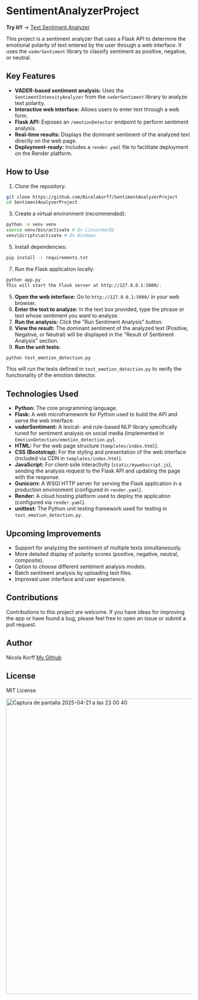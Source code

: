 # SentimentAnalyzerProject

**Try it!!** -> [Text Sentiment Analyzer](https://sentimentanalyzerproject.onrender.com)

This project is a sentiment analyzer that uses a Flask API to determine the emotional polarity of text entered by the user through a web interface. It uses the `vaderSentiment` library to classify sentiment as positive, negative, or neutral.

## Key Features

- **VADER-based sentiment analysis:** Uses the `SentimentIntensityAnalyzer` from the `vaderSentiment` library to analyze text polarity.
- **Interactive web interface:** Allows users to enter text through a web form.
- **Flask API:** Exposes an `/emotionDetector` endpoint to perform sentiment analysis.
- **Real-time results:** Displays the dominant sentiment of the analyzed text directly on the web page.
- **Deployment-ready:** Includes a `render.yaml` file to facilitate deployment on the Render platform.

## How to Use

1. Clone the repository:
```bash
git clone https://github.com/Nicolakorff/SentimentAnalyzerProject
cd SentimentAnalyzerProject
```
3. Create a virtual environment (recommended):
```bash
python -m venv venv
source venv/bin/activate # On Linux/macOS
venv\Scripts\activate # On Windows
```
5. Install dependencies:
```bash
pip install -r requirements.txt
```
7. Run the Flask application locally:
```bash
python app.py
This will start the Flask server at http://127.0.0.1:5000/.
```
5. **Open the web interface:** Go to `http://127.0.0.1:5000/` in your web browser.
9. **Enter the text to analyze:** In the text box provided, type the phrase or text whose sentiment you want to analyze.
10. **Run the analysis:** Click the "Run Sentiment Analysis" button.
11. **View the result:** The dominant sentiment of the analyzed text (Positive, Negative, or Neutral) will be displayed in the "Result of Sentiment Analysis" section.
12. **Run the unit tests:**
```bash
python test_emotion_detection.py
```
This will run the tests defined in `test_emotion_detection.py` to verify the functionality of the emotion detector.

## Technologies Used

- **Python:** The core programming language.
- **Flask:** A web microframework for Python used to build the API and serve the web interface.
- **vaderSentiment:** A lexical- and rule-based NLP library specifically tuned for sentiment analysis on social media (implemented in `EmotionDetection/emotion_detection.py`).
- **HTML:** For the web page structure (`templates/index.html`).
- **CSS (Bootstrap):** For the styling and presentation of the web interface (included via CDN in `templates/index.html`).
- **JavaScript:** For client-side interactivity (`static/mywebscript.js`), sending the analysis request to the Flask API and updating the page with the response.
- **Gunicorn:** A WSGI HTTP server for serving the Flask application in a production environment (configured in `render.yaml`).
- **Render:** A cloud hosting platform used to deploy the application (configured via `render.yaml`).
- **unittest:** The Python unit testing framework used for testing in `test_emotion_detection.py`.

## Upcoming Improvements

- Support for analyzing the sentiment of multiple texts simultaneously.
- More detailed display of polarity scores (positive, negative, neutral, composite).
- Option to choose different sentiment analysis models.
- Batch sentiment analysis by uploading text files.
- Improved user interface and user experience.

## Contributions

Contributions to this project are welcome. If you have ideas for improving the app or have found a bug, please feel free to open an issue or submit a pull request.

## Author

Nicola Korff [My Github](https://github.com/Nicolakorff/)

## License

MIT License


<img width="799" alt="Captura de pantalla 2025-04-21 a las 23 00 40" src="https://github.com/user-attachments/assets/b2fa5346-d9e6-4549-806e-1fad97cbf7f7" />
